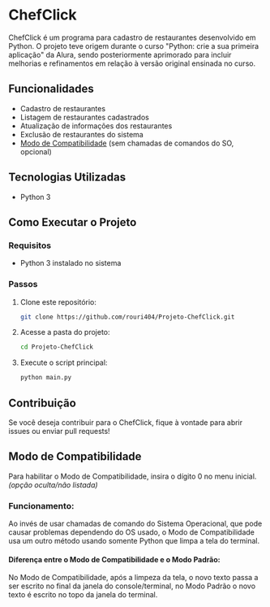 # ChefClick

ChefClick é um programa para cadastro de restaurantes desenvolvido em Python. O projeto teve origem durante o curso "Python: crie a sua primeira aplicação" da Alura, sendo posteriormente aprimorado para incluir melhorias e refinamentos em relação à versão original ensinada no curso.

## Funcionalidades
- Cadastro de restaurantes
- Listagem de restaurantes cadastrados
- Atualização de informações dos restaurantes
- Exclusão de restaurantes do sistema
- [Modo de Compatibilidade](#modo-de-compatibilidade) (sem chamadas de comandos do SO, opcional)

## Tecnologias Utilizadas
- Python 3

## Como Executar o Projeto

### Requisitos
- Python 3 instalado no sistema

### Passos
1. Clone este repositório:
   ```sh
   git clone https://github.com/rouri404/Projeto-ChefClick.git
   ```
2. Acesse a pasta do projeto:
   ```sh
   cd Projeto-ChefClick
   ```
3. Execute o script principal:
   ```sh
   python main.py
   ```

## Contribuição
Se você deseja contribuir para o ChefClick, fique à vontade para abrir issues ou enviar pull requests!

## Modo de Compatibilidade
Para habilitar o Modo de Compatibilidade, insira o dígito 0 no menu inicial. _(opção oculta/não listada)_

### Funcionamento:
Ao invés de usar chamadas de comando do Sistema Operacional, que pode causar problemas dependendo do OS usado, o Modo de Compatibilidade usa um outro método usando somente Python que limpa a tela do terminal.

#### Diferença entre o Modo de Compatibilidade e o Modo Padrão:
No Modo de Compatibilidade, após a limpeza da tela, o novo texto passa a ser escrito no final da janela do console/terminal, no Modo Padrão o novo texto é escrito no topo da janela do terminal.